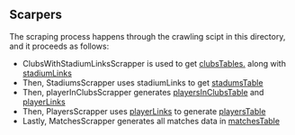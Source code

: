 ## Scarpers
The scraping process happens through the crawling scipt in this directory, and it proceeds as follows:
- ClubsWithStadiumLinksScrapper is used to get [clubsTables.]() along with [stadiumLinks]()
- Then, StadiumsScrapper uses stadiumLinks to get [stadumsTable]()
- Then, playerInClubsScrapper generates [playersInClubsTable]() and [playerLinks]()
- Then, PlayersScrapper uses [playerLinks]() to generate [playersTable]()
- Lastly, MatchesScrapper generates all matches data in [matchesTable]()